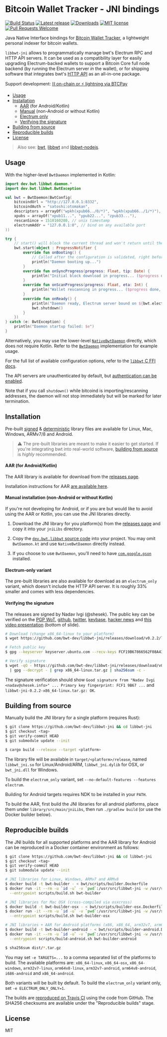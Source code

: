 # Bitcoin Wallet Tracker - JNI bindings

[![Build Status](https://travis-ci.org/bwt-dev/libbwt-jni.svg?branch=master)](https://travis-ci.org/bwt-dev/libbwt-jni)
[![Latest release](https://img.shields.io/github/v/release/bwt-dev/libbwt-jni?color=orange)](https://github.com/bwt-dev/libbwt-jni/releases/tag/v0.2.2)
[![Downloads](https://img.shields.io/github/downloads/bwt-dev/libbwt-jni/total.svg?color=blueviolet)](https://github.com/bwt-dev/libbwt-jni/releases)
[![MIT license](https://img.shields.io/github/license/bwt-dev/libbwt-jni.svg?color=yellow)](https://github.com/bwt-dev/libbwt-jni/blob/master/LICENSE)
[![Pull Requests Welcome](https://img.shields.io/badge/PRs-welcome-brightgreen.svg)](https://github.com/bwt-dev/bwt#developing)

Java Native Interface bindings for [Bitcoin Wallet Tracker](https://github.com/bwt-dev/bwt), a lightweight personal indexer for bitcoin wallets.

`libbwt-jni` allows to programmatically manage bwt's Electrum RPC and HTTP API servers.
It can be used as a compatibility layer for easily upgrading Electrum-backed wallets to support a
Bitcoin Core full node backend (by running the Electrum server *in* the wallet),
or for shipping software that integrates bwt's [HTTP API](https://github.com/bwt-dev/bwt#http-api)
as an all-in-one package.

Support development: [⛓️ on-chain or ⚡ lightning via BTCPay](https://btcpay.shesek.info/)

- [Usage](#usage)
- [Installation](#installation)
  - [AAR](#aar-for-androidkotlin) (for Android/Kotlin)
  - [Manual](#manual-installation-non-android-or-without-kotlin) (non-Android or without Kotlin)
  - [Electrum only](#electrum-only-variant)
  - [Verifying the signature](#verifying-the-signature)
- [Building from source](#building-from-source)
- [Reproducible builds](#reproducible-builds)
- [License](#license)

> Also see: [bwt](https://github.com/bwt-dev/bwt), [libbwt](https://github.com/bwt-dev/libbwt) and [libbwt-nodejs](https://github.com/bwt-dev/libbwt-nodejs).

## Usage

With the higher-level `BwtDaemon` implemented in Kotlin:

```kotlin
import dev.bwt.libbwt.daemon.*
import dev.bwt.libbwt.BwtException

val bwt = BwtDaemon(BwtConfig(
    bitcoindUrl = "http://127.0.0.1:8332",
    bitcoindAuth = "satoshi:otomakan",
    descriptors = arrayOf("wpkh(xpub66../0/*)", "wpkh(xpub66../1/*)"),
    xpubs = arrayOf("xpub11...", "ypub22...", "zpub33..."),
    rescanSince = 1510160280, // unix timestamp
    electrumAddr = "127.0.0.1:0", // bind on any available port
))

try {
    // start() will block the current thread and won't return until the daemon is stopped.
    bwt.start(object : ProgressNotifier {
        override fun onBooting() {
            // Called after the configuration is validated, right before starting up
            println("Daemon booting up...")
        }
        override fun onSyncProgress(progress: Float, tip: Date) {
            println("Initial block download in progress... ($progress done, synced up to $tip)")
        }
        override fun onScanProgress(progress: Float, eta: Int) {
            println("Wallet rescanning in progress... ($progress done, ETA $eta seconds)")
        }
        override fun onReady() {
            println("Daemon ready, Electrum server bound on ${bwt.electrumAddr}")
            bwt.shutdown()
        }
    })
} catch (e: BwtException) {
    println("Daemon startup failed: $e")
}
```

Alternatively, you may use the lower-level [`NativeBwtDaemon`](library/src/main/java/dev/bwt/libbwt/daemon/NativeBwtDaemon.java)
directly, which does not require Kotlin. Refer to the [`BwtDaemon`](library/src/main/java/dev/bwt/libbwt/daemon/BwtDaemon.kt)
implementation for example usage.

For the full list of available configuration options, refer to the
[`libbwt` C FFI docs](https://github.com/bwt-dev/libbwt#config-options).

The API servers are unauthenticated by default, but
[authentication can be enabled](https://github.com/bwt-dev/bwt/blob/master/doc/auth.md).

Note that if you call `shutdown()` while bitcoind is importing/rescanning addresses, the daemon will
not stop immediately but will be marked for later termination.

## Installation

Pre-built [signed](#verifying-the-signature) & [deterministic](#reproducible-builds) library
files are available for Linux, Mac, Windows, ARMv7/8 and Android.

> ⚠️ The pre-built libraries are meant to make it easier to get started. If you're integrating bwt
> into real-world software, [building from source](#building-from-source) is *highly* recommended.

#### AAR (for Android/Kotlin)

The AAR library is available for download from the [releases page](https://github.com/bwt-dev/libbwt-jni/releases).

Installation instructions for AAR [are available here](https://developer.android.com/studio/projects/android-library#AddDependency).

#### Manual installation (non-Android or without Kotlin)

If you're not developing for Android, or if you are but would like to avoid using the AAR or Kotlin,
you can use the JNI libraries directly.

1. Download the JNI library for you platform(s) from the [releases page](https://github.com/bwt-dev/libbwt-jni/releases)
  and copy it into your `jniLibs` directory.

2. Copy the [`dev.bwt.libbwt` source code](https://github.com/bwt-dev/libbwt-jni/tree/master/library/src/main/java/dev/bwt/libbwt)
   into your project. You may omit `BwtDaemon.kt` and use `NativeBwtDaemon` directly instead.

3. If you choose to use `BwtDaemon`, you'll need to have [`com.google.gson`](https://github.com/google/gson) installed.

#### Electrum-only variant

The pre-built libraries are also available for download as an `electrum_only` variant,
which doesn't include the HTTP API server. It is roughly 33% smaller and comes with less dependencies.

#### Verifying the signature

The releases are signed by Nadav Ivgi (@shesek).
The public key can be verified on
the [PGP WoT](http://keys.gnupg.net/pks/lookup?op=vindex&fingerprint=on&search=0x81F6104CD0F150FC),
[github](https://api.github.com/users/shesek/gpg_keys),
[twitter](https://twitter.com/shesek),
[keybase](https://keybase.io/nadav),
[hacker news](https://news.ycombinator.com/user?id=nadaviv)
and [this video presentation](https://youtu.be/SXJaN2T3M10?t=4) (bottom of slide).

```bash
# Download (change x86_64-linux to your platform)
$ wget https://github.com/bwt-dev/libbwt-jni/releases/download/v0.2.2/libbwt-jni-0.2.2-x86_64-linux.tar.gz

# Fetch public key
$ gpg --keyserver keyserver.ubuntu.com --recv-keys FCF19B67866562F08A43AAD681F6104CD0F150FC

# Verify signature
$ wget -qO - https://github.com/bwt-dev/libbwt-jni/releases/download/v0.2.2/SHA256SUMS.asc \
  | gpg --decrypt - | grep x86_64-linux.tar.gz | sha256sum -c -
```

The signature verification should show `Good signature from "Nadav Ivgi <nadav@shesek.info>" ... Primary key fingerprint: FCF1 9B67 ...` and `libbwt-jni-0.2.2-x86_64-linux.tar.gz: OK`.

## Building from source

Manually build the JNI library for a single platform (requires Rust):

```bash
$ git clone https://github.com/bwt-dev/libbwt-jni && cd libbwt-jni
$ git checkout <tag>
$ git verify-commit HEAD
$ git submodule update --init

$ cargo build --release --target <platform>
```

The library file will be available in `target/<platform>/release`, named
`libbwt_jni.so` for Linux/Android/ARM, `libbwt_jni.dylib` for OSX, or `bwt_jni.dll` for Windows.

To build the `electrum_only` variant, set `--no-default-features --features electrum`.

Building for Android targets requires NDK to be installed in your `PATH`.

To build the AAR, first build the JNI libraries for all android platforms, place them under
`library/src/main/jniLibs`, then run `./gradlew build` (or use the Docker builder below).

## Reproducible builds

The JNI builds for all supported platforms and the AAR library for Android can be reproduced
in a Docker container environment as follows:

```bash
$ git clone https://github.com/bwt-dev/libbwt-jni && cd libbwt-jni
$ git checkout <tag>
$ git verify-commit HEAD
$ git submodule update --init

# JNI libraries for Linux, Windows, ARMv7 and ARMv8
$ docker build -t bwt-builder - < bwt/scripts/builder.Dockerfile
$ docker run -it --rm -u `id -u` -v `pwd`:/usr/src/libbwt-jni -w /usr/src/libbwt-jni \
  --entrypoint scripts/build.sh bwt-builder

# JNI libraries for Mac OSX (cross-compiled via osxcross)
$ docker build -t bwt-builder-osx - < bwt/scripts/builder-osx.Dockerfile
$ docker run -it --rm -u `id -u` -v `pwd`:/usr/src/libbwt-jni -w /usr/src/libbwt-jni \
  --entrypoint scripts/build.sh bwt-builder-osx

# JNI libraries + AAR for Android platforms (x86, x86_64, arm32v7, arm64v8)
$ docker build -t bwt-builder-android - < bwt/scripts/builder-android.Dockerfile
$ docker run -it --rm -u `id -u` -v `pwd`:/usr/src/libbwt-jni -w /usr/src/libbwt-jni \
  --entrypoint scripts/build-android.sh bwt-builder-android

$ sha256sum dist/*.tar.gz
```

You may set `-e TARGETS=...` to a comma separated list of the platforms to build. 
The available platforms are: `x86_64-linux`, `x86_64-osx`, `x86_64-windows`, `arm32v7-linux`, `arm64v8-linux`,
`arm32v7-android`, `arm64v8-android`, `i686-android` and `x86_64-android`.

Both variants will be built by default. To build the `electrum_only` variant only, set `-e ELECTRUM_ONLY_ONLY=1`.

The builds are [reproduced on Travis CI](https://travis-ci.org/github/bwt-dev/libbwt-jni/branches) using the code from GitHub.
The SHA256 checksums are available under the "Reproducible builds" stage.

## License

MIT
